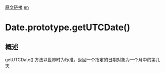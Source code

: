 <a href="https://developer.mozilla.org/zh-CN/docs/Web/JavaScript/Reference/Global_Objects/Date/getUTCDate" target="_blank">原文链接</a>
<a href="https://developer.mozilla.org/en-US/docs/Web/JavaScript/Reference/Global_Objects/Date/getUTCDate" target="_blank">en</a>

# Date.prototype.getUTCDate()

## 概述

getUTCDate() 方法以世界时为标准，返回一个指定的日期对象为一个月中的第几天